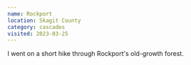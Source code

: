 ```yaml
---
name: Rockport
location: Skagit County
category: cascades
visited: 2023-03-25
---
```


I went on a short hike through Rockport's old-growth forest.
